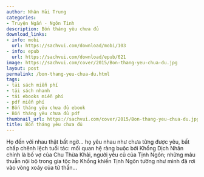 ```yaml
---
author: Nhân Hải Trung
categories:
- Truyện Ngắn - Ngôn Tình
description: Bốn tháng yêu chưa đủ
download_links:
- info: mobi
  url: https://sachvui.com/download/mobi/103
- info: epub
  url: https://sachvui.com/download/epub/621
image: https://sachvui.com/cover/2015/Bon-thang-yeu-chua-du.jpg
layout: post
permalink: /bon-thang-yeu-chua-du.html
tags:
- tải sách miễn phí
- tải sách nhanh
- tải ebooks miễn phí
- pdf miễn phí
- Bốn tháng yêu chưa đủ ebook
- Bốn tháng yêu chưa đủ pdf
thumbnail_url: https://sachvui.com/cover/2015/Bon-thang-yeu-chua-du.jpg
title: Bốn tháng yêu chưa đủ
---
```


 <div class="item-desc text-justify"> Họ đến với nhau thật bất ngờ… họ yêu nhau như chưa từng được yêu, bất chấp chênh lệch tuổi tác: mối quan hệ ràng buộc bởi Khổng Dịch Nhân chính là bố vợ của Chu Thừa Khải, người yêu cũ của Tịnh Ngôn; những mâu thuẫn nội bộ trong gia tộc họ Khổng khiến Tịnh Ngôn tưởng như mình đã rơi vào vòng xoáy của tử thần… </div>